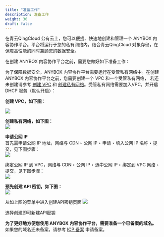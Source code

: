 ```yaml
---
title: "准备工作"
description: 准备工作
weight: 30
draft: false
---
```


在青云QingCloud 公有云上，您可以便捷、快速地创建和管理一个 ANYBOX 内容协作平台。平台将运行于您的私有网络内，结合青云QingCloud 对象存储，在保障高性能的同时兼顾您的数据安全。

在创建 ANYBOX 内容协作平台之前，需要您做好如下准备工作：

为了保障数据安全，ANYBOX  内容协作平台需要运行在受管私有网络中。在创建 ANYBOX 内容协作平台之前，您需要创建一个 VPC 和一个受管私有网络， 若还未创建请参考 [创建 VPC](https://docs.qingcloud.com/product/network/vpc) 和 [创建私有网络](https://docs.qingcloud.com/product/network/appcenter_network_config/create_vxnet)。受管私有网络需要加入VPC，并开启 DHCP 服务（默认开启）：

**创建 VPC，如下图：**  

![](https://anybox-docs.pek3b.qingstor.com/installation/images/images01.jpg)

**创建私有网络，如下图：**  
![](https://anybox-docs.pek3b.qingstor.com/installation/images/images02.jpg)

**申请公网 IP**  
首先需申请公网 IP 地址，网络与 CDN ‣ 公网 IP ‣ 申请 ‣ 填入公网 IP 名称 ‣ 提交，见下图步骤：  
![](https://anybox-docs.pek3b.qingstor.com/installation/images/images05.jpg)

绑定公网 IP 到 VPC，网络与 CDN ‣ 公网 IP ‣ 选中公网 IP ‣ 绑定到 VPC 网络 ‣ 提交，见下图步骤：  
![](https://anybox-docs.pek3b.qingstor.com/installation/images/images06.jpg)

**预先创建 API 密钥，如下图：**  
![](https://anybox-docs.pek3b.qingstor.com/installation/images/images09.jpg)

从如上图的菜单中进入创建API密钥页面
![](https://anybox-docs.pek3b.qingstor.com/installation/images/images10.jpg)

选择创建即可新建API密钥

**为了更好地方便您使用 ANYBOX 内容协作平台，需要准备一个已备案的域名。**  
如果您的域名还未备案，请参考 [ICP 备案](https://beian.qingcloud.com/icp) 申请备案。

